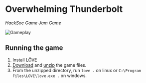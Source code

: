 # Overwhelming Thunderbolt

*HackSoc Game Jam Game*

![Gameplay](https://i.imgur.com/HoDPA4N.png)

## Running the game
1. Install [LÖVE](http://love2d.org/)
2. [Download](https://github.com/qlkzy/overwhelming-thunderbolt/archive/master.zip) and [unzip](https://i.imgur.com/Sjq4t.jpg) the game files.
3. From the unzipped directory, run `love .` on linux or `C:\Program Files\LOVE\love.exe .` on windows.
